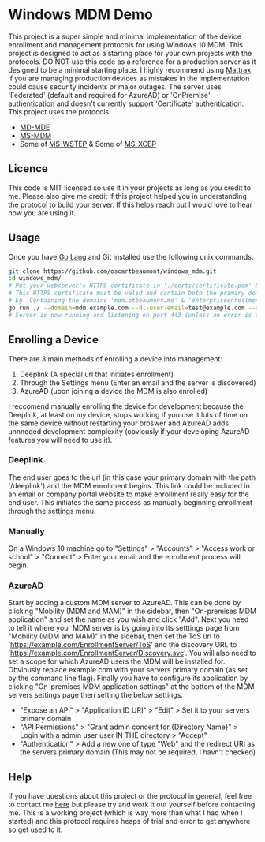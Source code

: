 # Windows MDM Demo

This project is a super simple and minimal implementation of the device enrollment and management protocols for using Windows 10 MDM. This project is designed to act as a starting place for your own projects with the protocols. DO NOT use this code as a reference for a production server as it designed to be a minimal starting place. I highly recommend using [Mattrax](https://github.com/mattrax/Mattrax) if you are managing production devices as mistakes in the implementation could cause security incidents or major outages. The server uses 'Federated' (default and required for AzureAD) or 'OnPremise' authentication and doesn't currently support 'Certificate' authentication. This project uses the protocols:

- [MD-MDE](https://docs.microsoft.com/en-us/openspecs/windows_protocols/ms-mde/d9e18701-cd4c-4fdb-8a3e-c1ddd33b1307)
- [MS-MDM](https://docs.microsoft.com/en-us/openspecs/windows_protocols/ms-mdm/33769a92-ac31-47ef-ae7b-dc8501f7104f)
- Some of [MS-WSTEP](https://docs.microsoft.com/en-us/openspecs/windows_protocols/ms-wstep/4766a85d-0d18-4fa1-a51f-e5cb98b752ea) & Some of [MS-XCEP](https://docs.microsoft.com/en-us/openspecs/windows_protocols/ms-xcep/08ec4475-32c2-457d-8c27-5a176660a210)

## Licence

This code is MIT licensed so use it in your projects as long as you credit to me. Please also give me credit if this project helped you in understanding the protocol to build your server. If this helps reach out I would love to hear how you are using it.

## Usage

Once you have [Go Lang](https://golang.org) and Git installed use the following unix commands.

```bash
git clone https://github.com/oscartbeaumont/windows_mdm.git
cd windows_mdm/
# Put your webserver's HTTPS certificate in './certs/certificate.pem' & the private key in './certs/privatekey.pem'
# This HTTPS certificate must be valid and contain both the primary domain and the enterpriseenrollment subdomain/s (These should match the email of your users)
# Eg. Containing the domains 'mdm.otbeaumont.me' & 'enterpriseenrollment.otbeaumont.me' results in '*@otbeaumont.me' being able to enroll. Adding an extra 'enterpriseenrollment.student.otbeaumont.me' would then allow '*@otbeaumont.me' & '*@student.otbeaumont.me' to be able to enroll.
go run ./ --domain=mdm.example.com --dl-user-email=test@example.com --auth-policy=Federated # Replace the domains to match your environment
# Server is now running and listening on port 443 (unless an error is throw)
```

## Enrolling a Device

There are 3 main methods of enrolling a device into management:

1. Deeplink (A special url that initiates enrollment)
2. Through the Settings menu (Enter an email and the server is discovered)
3. AzureAD (upon joining a device the MDM is also enrolled)

I reccomend manually enrolling the device for development because the Deeplink, at least on my device, stops working if you use it lots of time on the same device without restarting your broswer and AzureAD adds unnneded development complexity (obviously if your developing AzureAD features you will need to use it).

### Deeplink

The end user goes to the url (in this case your primary domain with the path '/deeplink') and the MDM enrollment begins. This link could be included in an email or company portal website to make enrollment really easy for the end user. This initiates the same process as manually beginning enrollment through the settings menu.

### Manually

On a Windows 10 machine go to "Settings" > "Accounts" > "Access work or school" > "Connect" > Enter your email and the enrollment process will begin.

### AzureAD

Start by adding a custom MDM server to AzureAD. This can be done by clicking "Mobility (MDM and MAM)" in the sidebar, then "On-premises MDM application" and set the name as you wish and click "Add". Next you need to tell it where your MDM server is by going into its setttings page from "Mobility (MDM and MAM)" in the sidebar, then set the ToS url to 'https://example.com/EnrollmentServer/ToS' and the discovery URL to 'https://example.com/EnrollmentServer/Discovery.svc'. You will also need to set a scope for which AzureAD users the MDM will be installed for. Obviously replace example.com with your servers primary domain (as set by the command line flag). Finally you have to configure its application by clicking "On-premises MDM application settings" at the bottom of the MDM servers settings page then setting the below settings.

- "Expose an API" > "Application ID URI" > "Edit" > Set it to your servers primary domain
- "API Permissions" > "Grant admin concent for {Directory Name}" > Login with a admin user user IN THE directory > "Accept"
- "Authentication" > Add a new one of type "Web" and the redirect URI as the servers primary domain (This may not be required, I havn't checked)

## Help

If you have questions about this project or the protocol in general, feel free to contact me [here](https://otbeaumont.me/contact) but please try and work it out yourself before contacting me. This is a working project (which is way more than what I had when I started) and this protocol requires heaps of trial and error to get anywhere so get used to it.

